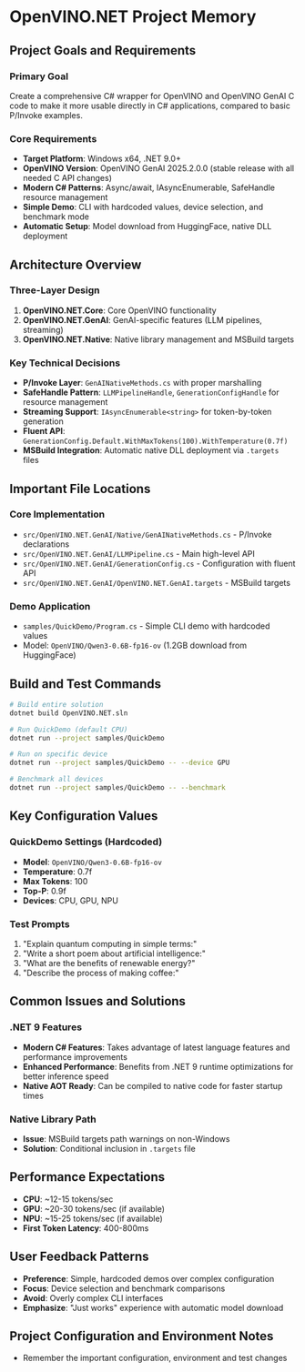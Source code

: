 # OpenVINO.NET Project Memory

## Project Goals and Requirements

### Primary Goal
Create a comprehensive C# wrapper for OpenVINO and OpenVINO GenAI C code to make it more usable directly in C# applications, compared to basic P/Invoke examples.

### Core Requirements
- **Target Platform**: Windows x64, .NET 9.0+
- **OpenVINO Version**: OpenVINO GenAI 2025.2.0.0 (stable release with all needed C API changes)
- **Modern C# Patterns**: Async/await, IAsyncEnumerable, SafeHandle resource management
- **Simple Demo**: CLI with hardcoded values, device selection, and benchmark mode
- **Automatic Setup**: Model download from HuggingFace, native DLL deployment

## Architecture Overview

### Three-Layer Design
1. **OpenVINO.NET.Core**: Core OpenVINO functionality
2. **OpenVINO.NET.GenAI**: GenAI-specific features (LLM pipelines, streaming)
3. **OpenVINO.NET.Native**: Native library management and MSBuild targets

### Key Technical Decisions
- **P/Invoke Layer**: `GenAINativeMethods.cs` with proper marshalling
- **SafeHandle Pattern**: `LLMPipelineHandle`, `GenerationConfigHandle` for resource management
- **Streaming Support**: `IAsyncEnumerable<string>` for token-by-token generation
- **Fluent API**: `GenerationConfig.Default.WithMaxTokens(100).WithTemperature(0.7f)`
- **MSBuild Integration**: Automatic native DLL deployment via `.targets` files

## Important File Locations

### Core Implementation
- `src/OpenVINO.NET.GenAI/Native/GenAINativeMethods.cs` - P/Invoke declarations
- `src/OpenVINO.NET.GenAI/LLMPipeline.cs` - Main high-level API
- `src/OpenVINO.NET.GenAI/GenerationConfig.cs` - Configuration with fluent API
- `src/OpenVINO.NET.GenAI/OpenVINO.NET.GenAI.targets` - MSBuild targets

### Demo Application
- `samples/QuickDemo/Program.cs` - Simple CLI demo with hardcoded values
- Model: `OpenVINO/Qwen3-0.6B-fp16-ov` (1.2GB download from HuggingFace)

## Build and Test Commands

```bash
# Build entire solution
dotnet build OpenVINO.NET.sln

# Run QuickDemo (default CPU)
dotnet run --project samples/QuickDemo

# Run on specific device
dotnet run --project samples/QuickDemo -- --device GPU

# Benchmark all devices
dotnet run --project samples/QuickDemo -- --benchmark
```

## Key Configuration Values

### QuickDemo Settings (Hardcoded)
- **Model**: `OpenVINO/Qwen3-0.6B-fp16-ov`
- **Temperature**: 0.7f
- **Max Tokens**: 100
- **Top-P**: 0.9f
- **Devices**: CPU, GPU, NPU

### Test Prompts
1. "Explain quantum computing in simple terms:"
2. "Write a short poem about artificial intelligence:"
3. "What are the benefits of renewable energy?"
4. "Describe the process of making coffee:"

## Common Issues and Solutions

### .NET 9 Features
- **Modern C# Features**: Takes advantage of latest language features and performance improvements
- **Enhanced Performance**: Benefits from .NET 9 runtime optimizations for better inference speed
- **Native AOT Ready**: Can be compiled to native code for faster startup times

### Native Library Path
- **Issue**: MSBuild targets path warnings on non-Windows
- **Solution**: Conditional inclusion in `.targets` file

## Performance Expectations
- **CPU**: ~12-15 tokens/sec
- **GPU**: ~20-30 tokens/sec (if available)
- **NPU**: ~15-25 tokens/sec (if available)
- **First Token Latency**: 400-800ms

## User Feedback Patterns
- **Preference**: Simple, hardcoded demos over complex configuration
- **Focus**: Device selection and benchmark comparisons
- **Avoid**: Overly complex CLI interfaces
- **Emphasize**: "Just works" experience with automatic model download

## Project Configuration and Environment Notes
- Remember the important configuration, environment and test changes